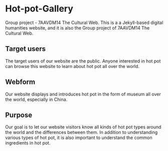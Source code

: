 # Hot-pot-Gallery
Group project - 7AAVDM14 The Cultural Web. This is a a Jekyll-based digital humanities website, and it is also the Group project of 7AAVDM14 The Cultural Web.
## Target users
The target users of our website are the public. Anyone interested in hot pot can browse this website to learn about hot pot all over the world.
## Webform
Our website displays and introduces hot pot in the form of museum all over the world, especially in China.
## Purpose
Our goal is to let our website visitors know all kinds of hot pot types around the world and the differences between them. In addition to understanding various types of hot pot, it is also important to understand the common ingredients in hot pot.
